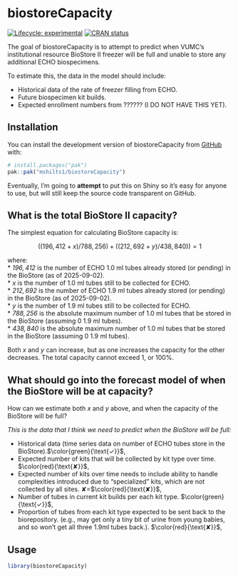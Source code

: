 
<!-- README.md is generated from README.Rmd. Please edit that file -->

# biostoreCapacity

<!-- badges: start -->

[![Lifecycle:
experimental](https://img.shields.io/badge/lifecycle-experimental-orange.svg)](https://lifecycle.r-lib.org/articles/stages.html#experimental)
[![CRAN
status](https://www.r-pkg.org/badges/version/biostoreCapacity)](https://CRAN.R-project.org/package=biostoreCapacity)
<!-- badges: end -->

The goal of biostoreCapacity is to attempt to predict when VUMC’s
institutional resource BioStore II freezer will be full and unable to
store any additional ECHO biospecimens.

To estimate this, the data in the model should include:

- Historical data of the rate of freezer filling from ECHO.  
- Future biospecimen kit builds.  
- Expected enrollment numbers from ?????? (I DO NOT HAVE THIS YET).

## Installation

You can install the development version of biostoreCapacity from
[GitHub](https://github.com/) with:

``` r
# install.packages("pak")
pak::pak("mshilts1/biostoreCapacity")
```

Eventually, I’m going to **attempt** to put this on Shiny so it’s easy
for anyone to use, but will still keep the source code transparent on
GitHub.

## What is the total BioStore II capacity?

The simplest equation for calculating BioStore capacity is:

<center>

$((196,412 + x)/788,256) + ((212,692 + y)/438,840)) = 1$
</center>

where:  
\* *$196,412$* is the number of ECHO 1.0 ml tubes already stored (or
pending) in the BioStore (as of 2025-09-02).  
\* *$x$* is the number of 1.0 ml tubes still to be collected for ECHO.  
\* *$212,692$* is the number of ECHO 1.9 ml tubes already stored (or
pending) in the BioStore (as of 2025-09-02).  
\* *$y$* is the number of 1.9 ml tubes still to be collected for ECHO.  
\* *$788,256$* is the absolute maximum number of 1.0 ml tubes that be
stored in the BioStore (assuming 0 1.9 ml tubes).  
\* *$438,840$* is the absolute maximum number of 1.0 ml tubes that be
stored in the BioStore (assuming 0 1.9 ml tubes).

Both $x$ and $y$ can increase, but as one increases the capacity for the
other decreases. The total capacity cannot exceed 1, or 100%.

## What should go into the forecast model of when the BioStore will be at capacity?

How can we estimate both $x$ and $y$ above, and when the capacity of the
BioStore will be full?

*This is the data that I think we need to predict when the BioStore will
be full:*

- Historical data (time series data on number of ECHO tubes store in the
  BioStore).$\color{green}{\text{✓}}$,  
- Expected number of kits that will be collected by kit type over time.
  $\color{red}{\text{✘}}$,  
- Expected number of kits over time needs to include ability to handle
  complexities introduced due to “specialized” kits, which are not
  collected by all sites. ✘=$\color{red}{\text{✘}}$,
- Number of tubes in current kit builds per each kit type.
  $\color{green}{\text{✓}}$,  
- Proportion of tubes from each kit type expected to be sent back to the
  biorepository. (e.g., may get only a tiny bit of urine from young
  babies, and so won’t get all three 1.9ml tubes back.).
  $\color{red}{\text{✘}}$,

## Usage

``` r
library(biostoreCapacity)
```
